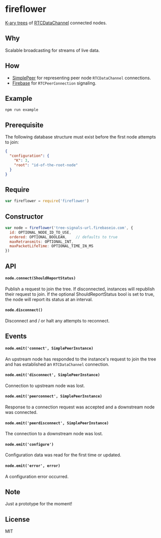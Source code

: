# fireflower
[K-ary trees](http://en.wikipedia.org/wiki/K-ary_tree) of [RTCDataChannel](http://www.w3.org/TR/webrtc/#rtcdatachannel) connected nodes.

## Why
Scalable broadcasting for streams of live data.

## How
* [SimplePeer](https://github.com/feross/simple-peer) for representing peer node `RTCDataChannel` connections.
* [Firebase](https://www.firebase.com) for `RTCPeerConnection` signaling.

## Example
`npm run example`

## Prerequisite
The following database structure must exist before the first node attempts to join:
```json
{
  "configuration": {
    "K": 3,
    "root": "id-of-the-root-node"
  }
}
```

## Require
```javascript
var fireflower = require('fireflower')
```

## Constructor
```javascript
var node = fireflower('tree-signals-url.firebaseio.com', {
  id: OPTIONAL_NODE_ID_TO_USE,
  ordered: OPTIONAL_BOOLEAN,    // defaults to true
  maxRetransmits: OPTIONAL_INT,
  maxPacketLifeTime: OPTIONAL_TIME_IN_MS
})
```

## API
#### `node.connect(ShouldReportStatus)`
Publish a request to join the tree. If disconnected, instances will republish their request to join. If the optional ShouldReportStatus bool is set to true, the node will report its status at an interval.

#### `node.disconnect()`
Disconnect and / or halt any attempts to reconnect.

## Events
#### `node.emit('connect', SimplePeerInstance)`
An upstream node has responded to the instance's request to join the tree and has established an `RTCDataChannel` connection.

#### `node.emit('disconnect', SimplePeerInstance)`
Connection to upstream node was lost.

#### `node.emit('peerconnect', SimplePeerInstance)`
Response to a connection request was accepted and a downstream node was connected.

#### `node.emit('peerdisconnect', SimplePeerInstance)`
The connection to a downstream node was lost.

#### `node.emit('configure')`
Configuration data was read for the first time or updated.

#### `node.emit('error', error)`
A configuration error occurred.

## Note
Just a prototype for the moment!

## License
MIT
